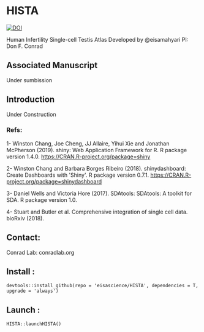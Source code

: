 # HISTA


<a href="https://zenodo.org/badge/latestdoi/271643615"><img src="https://zenodo.org/badge/271643615.svg" alt="DOI"></a>


Human Infertility Single-cell Testis Atlas
Developed by @eisamahyari
PI: Don F. Conrad

## Associated Manuscript

Under sumbission

## Introduction

Under Construction

### Refs:

1- Winston Chang, Joe Cheng, JJ Allaire, Yihui Xie and Jonathan McPherson (2019). shiny: Web Application
  Framework for R. R package version 1.4.0. https://CRAN.R-project.org/package=shiny
  
2- Winston Chang and Barbara Borges Ribeiro (2018). shinydashboard: Create Dashboards with 'Shiny'. R
  package version 0.7.1. https://CRAN.R-project.org/package=shinydashboard
  
3- Daniel Wells and Victoria Hore (2017). SDAtools: SDAtools: A toolkit for SDA. R package version 1.0.

4- Stuart and Butler et al. Comprehensive integration of single cell data. bioRxiv (2018).


## Contact: 

Conrad Lab: conradlab.org

## Install : 


    devtools::install_github(repo = 'eisascience/HISTA', dependencies = T, upgrade = 'always')

## Launch : 

    HISTA::launchHISTA()
  

